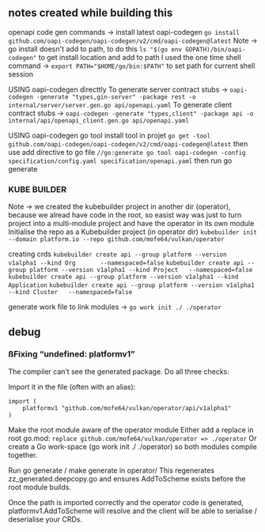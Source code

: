 ## notes created while building this

openapi code gen commands ->
install latest oapi-codegen `go install github.com/oapi-codegen/oapi-codegen/v2/cmd/oapi-codegen@latest`
Note -> go install doesn't add to path, to do this `ls "$(go env GOPATH)/bin/oapi-codegen"` to get install location and add to path
I used the one time shell command -> `export PATH="$HOME/go/bin:$PATH"` to set path for current shell session

USING oapi-codegen directtly
To generate server contract stubs -> `oapi-codegen -generate "types,gin-server" -package rest -o internal/server/server.gen.go api/openapi.yaml`
To generate client contract stubs -> `oapi-codegen -generate "types,client" -package api -o internal/api/openapi_client.gen.go api/openapi.yaml`

USING oapi-codegen go tool
install tool in projet `go get -tool github.com/oapi-codegen/oapi-codegen/v2/cmd/oapi-codegen@latest`
then use add directive to go file `//go:generate go tool oapi-codegen -config specification/config.yaml specification/openapi.yaml`
then run go generate

### KUBE BUILDER

Note -> we created the kubebuilder project in another dir (operator), because we alread have code in the root,
so easist way was just to turn project into a multi-module project and have the operator in its own module
Initialise the repo as a Kubebuilder project (in operator dir) `kubebuilder init --domain platform.io --repo github.com/mofe64/vulkan/operator`

creating crds
`kubebuilder create api --group platform --version v1alpha1 --kind Org       --namespaced=false`
`kubebuilder create api --group platform --version v1alpha1 --kind Project   --namespaced=false`
`kubebuilder create api --group platform --version v1alpha1 --kind Application`
`kubebuilder create api --group platform --version v1alpha1 --kind Cluster   --namespaced=false`

generate work file to link modules -> `go work init ./ ./operator`

## debug

### ßFixing “undefined: platformv1”

The compiler can’t see the generated package. Do all three checks:

Import it in the file (often with an alias):

```
import (
    platformv1 "github.com/mofe64/vulkan/operator/api/v1alpha1"
)
```

Make the root module aware of the operator module
Either add a replace in root go.mod:
`replace github.com/mofe64/vulkan/operator => ./operator`
Or create a Go work-space (go work init ./ ./operator) so both modules compile together.

Run go generate / make generate in operator/
This regenerates zz_generated.deepcopy.go and ensures AddToScheme exists before the root module builds.

Once the path is imported correctly and the operator code is generated, platformv1.AddToScheme will resolve and the client will be able to serialise / deserialise your CRDs.
